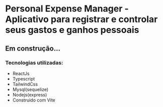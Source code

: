# Personal Expense Manager - Aplicativo para registrar e controlar seus gastos e ganhos pessoais
## Em construção...

### Tecnologias utilizadas:
- ReactJs
- Typescript
- TailwindCss
- Mysql(sequelize)
- Nodejs(express)
- Construido com Vite
